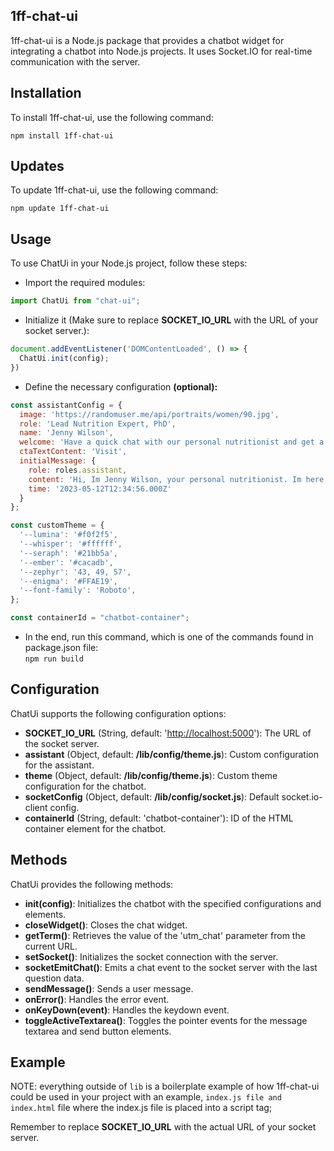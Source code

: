 ## **1ff-chat-ui**

1ff-chat-ui is a Node.js package that provides a chatbot widget for integrating a chatbot into Node.js projects. It uses Socket.IO for real-time communication with the server.

## **Installation**

To install 1ff-chat-ui, use the following command:

`npm install 1ff-chat-ui`

## **Updates**

To update 1ff-chat-ui, use the following command:

`npm update 1ff-chat-ui`

## **Usage**

To use ChatUi in your Node.js project, follow these steps:

*   Import the required modules:

```javascript
import ChatUi from "chat-ui";
```

*   Initialize it (Make sure to replace **SOCKET\_IO\_URL** with the URL of your socket server.):

```javascript
document.addEventListener('DOMContentLoaded', () => {
  ChatUi.init(config);
})
```

*   Define the necessary configuration **(optional):**

```javascript
const assistantConfig = {
  image: 'https://randomuser.me/api/portraits/women/90.jpg',
  role: 'Lead Nutrition Expert, PhD',
  name: 'Jenny Wilson',
  welcome: 'Have a quick chat with our personal nutritionist and get a free consultation about the perfect diet for you',
  ctaTextContent: 'Visit',
  initialMessage: { 
  	role: roles.assistant, 
  	content: 'Hi, Im Jenny Wilson, your personal nutritionist. Im here to help you with your nutritional needs.', 
  	time: '2023-05-12T12:34:56.000Z'
  }
};
```

```javascript
const customTheme = {
  '--lumina': '#f0f2f5',
  '--whisper': '#ffffff',
  '--seraph': '#21bb5a',
  '--ember': '#cacadb',
  '--zephyr': '43, 49, 57',
  '--enigma': '#FFAE19',
  '--font-family': 'Roboto',
};
```

```javascript
const containerId = "chatbot-container"; 
```

*   In the end, run this command, which is one of the commands found in package.json file:  
     `npm run build`

## **Configuration**

ChatUi supports the following configuration options:

*   **SOCKET\_IO\_URL** (String, default: '[http://localhost:5000](http://localhost:5000/)'): The URL of the socket server.
*   **assistant** (Object, default: **/lib/config/theme.js**): Custom configuration for the assistant.
*   **theme** (Object, default: **/lib/config/theme.js**): Custom theme configuration for the chatbot.
*   **socketConfig** (Object, default: **/lib/config/socket.js**): Default socket.io-client config.
*   **containerId** (String, default: 'chatbot-container'): ID of the HTML container element for the chatbot.

## **Methods**

ChatUi provides the following methods:

*   **init(config)**: Initializes the chatbot with the specified configurations and elements.
*   **closeWidget()**: Closes the chat widget.
*   **getTerm()**: Retrieves the value of the 'utm\_chat' parameter from the current URL.
*   **setSocket()**: Initializes the socket connection with the server.
*   **socketEmitChat()**: Emits a chat event to the socket server with the last question data.
*   **sendMessage()**: Sends a user message.
*   **onError()**: Handles the error event.
*   **onKeyDown(event)**: Handles the keydown event.
*   **toggleActiveTextarea()**: Toggles the pointer events for the message textarea and send button elements.

## **Example**

NOTE: everything outside of `lib` is a boilerplate example of how 1ff-chat-ui could be used in your project with an example, `index.js file and index.html` file where the index.js file is placed into a script tag;

Remember to replace **SOCKET\_IO\_URL** with the actual URL of your socket server.